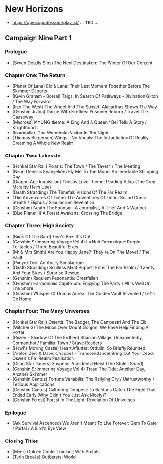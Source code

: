 # New Horizons

* https://open.spotify.com/playlist/ ... TBD ...

## Campaign Nine Part 1
### Prologue

* (Seven Deadly Sins) The Next Destination: The Winter Of Our Content

### Chapter One: The Return

* (Planet Of Lana) Elo & Lana: Their Last Moment Together Before The Skimmer Departs
* (Kevin Graham - Boreal) Taiga: In Search Of Pathways - Divination Glitch / The Way Forward
* (Into The West) The Wheel And The Sunset: Alagarthas Shows The Way
* (Genshin Jnana) Dance With Fireflies: Prismeer Reborn / Travel The Causeway
* (Macross) MYUNG theme: A King And A Queen / Bel Tells A Story / Knighthoods
* (Interstellar) The Wormhole: Visitor In The Night
* (Thomas Bergersen) Wings - No Vocals: The Instantiation Of Reality - Dreaming A Whole New Realm

### Chapter Two: Lakeside

* (Honkai Star Rail) Polaris: The Town / The Tavern / The Meeting
* (Neon Genesis Evangelion) Fly Me To The Moon: An Inevitable Shopping Day
* (Dragon Age Inquisition) Thedas Love Theme: Reading Adira (The Grey Morality Helm Use)
* (Death Stranding) The Timefall: Visions Of The Far Realm
* (The Adventures Of Tintin) The Adventures Of Tintin: Sound Check Stealth / Eliphus / Simulacrum Revelation
* (Genshin) Neath The Fountain: A Journalist, A Thief And A Warlock
* (Blue Planet II) A Forest Awakens: Crossing The Bridge

### Chapter Three: High Society

* (Book Of The Bard) Finn's Boy: It's On!
* (Genshin Shimmering Voyage Vol 4) La Nuit Fantastique: Purple Tentacles / Three Beautiful Elves
* (Mr & Mrs Smith) Are You Happy Jane?: They're On The Move! / The Vault
* (Ponyo) Toki: An Angry Simulacrum
* (Death Stranding) Soulless Meat Puppet: Enter The Far Realm / Twenty And Four Sixes / Surprise Rescue
* (Genshin) Requiem Resonantia: Crestfallen
* (Genshin) Harmonious Capitolium: Enjoying The Party / All Is Well On The Shore
* (Genshin) Whisper Of Domus Aurea: The Golden Vault Revealed / Let's Go Home

### Chapter Four: The Many Universes

* (Honkai Star Rail) Omertà: The Badger, The Campestri And The Elk
* (Witcher 3) The Moon Over Mount Gorgon: We Have Help Finding A Portal
* (Rozen - Shadow Of The Erdtree) Shaman Village: Unexpectedly, Cormanthor / Familiar Town / Grave Robbers
* (Howl's Moving Castle) Heart Aflutter: Ordulin, So Briefly Reunited
* (Avalon Zero & David Chappell - Transcendance) Bring Out Your Dead: Oswen's Far Realm Realisation
* (Oban Star Racers) Suspens: Accidental Heist (The Stolen Shard)
* (Genshin Shimmering Voyage Vol 4) Tread The Tide: Another Day, Another Skimmer
* (Genshin Cantus) Fortuna Variabilis: The Rallying Cry / Untrustworthy / Tedious Applications
* (Genshin Cantus) Gathering Tempest: To Baldur's Gate / The Fight That Ended Early (Why Didn't You Just Ask Nicely)?
* (Genshin Forest) Forest In The Light: Revelation Of Universes

### Epilogue

* (Ark Survival Ascended) We Aren't Meant To Live Forever: Gem To Gate / Portal / A Bird's Eye View

### Closing Titles

* (Meer) Golden Circle: Thinking With Portals
* (Turin Breaks) Outbursts: World
